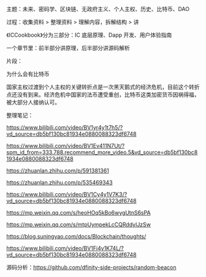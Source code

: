 主题：未来、密码学、区块链、无政府主义、个人主权、历史、比特币、DAO



过程：收集资料 > 整理资料 > 理解内容，拆解结构 > 讲



《ICCookbook》分为三部分：IC 底层原理、Dapp 开发、用户体验指南

一个章节里：前半部分讲原理，后半部分讲源码解析



片段：

为什么会有比特币



国家主权过渡到个人主权的关键转折点是一次黑天鹅式的经济危机，目前这个转折点还没有到来。经济危机中国家的法币遭受重创，比特币这类加密货币因祸得福，被大部分人接纳认可。









整理笔记：

https://www.bilibili.com/video/BV1yr4y1t7h5/?vd_source=db5bf130bc81934e0880088323df6748

https://www.bilibili.com/video/BV1Ev411N7Ut/?spm_id_from=333.788.recommend_more_video.5&vd_source=db5bf130bc81934e0880088323df6748

https://zhuanlan.zhihu.com/p/591381361

https://zhuanlan.zhihu.com/p/535469343

https://www.bilibili.com/video/BV1Cy4y1V7K3/?vd_source=db5bf130bc81934e0880088323df6748

https://mp.weixin.qq.com/s/heoHOq5kBo6wygUtnS6sPA

https://mp.weixin.qq.com/s/mtpUympekLcCQRddylJzSw

https://blog.suningyao.com/docs/Blockchain/thoughts/

https://www.bilibili.com/video/BV1Fi4y1K74L/?vd_source=db5bf130bc81934e0880088323df6748



源码分析：https://github.com/dfinity-side-projects/random-beacon